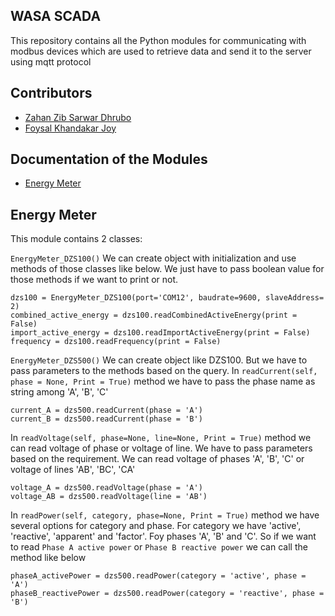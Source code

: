 WASA SCADA
----------------------------------

This repository contains all the Python modules for communicating with modbus devices which are used to retrieve data and send it to the server using mqtt protocol

## Contributors

- [Zahan Zib Sarwar Dhrubo](https://github.com/aurxine)
- [Foysal Khandakar Joy](https://github.com/fkhjoy)

## Documentation of the Modules
- [Energy Meter](#energy-meter)

## Energy Meter
This module contains 2 classes: 

```EnergyMeter_DZS100()```
We can create object with initialization and use methods of those classes like below. We just have to pass boolean value for those methods if we want to print or not.
```
dzs100 = EnergyMeter_DZS100(port='COM12', baudrate=9600, slaveAddress= 2)
combined_active_energy = dzs100.readCombinedActiveEnergy(print = False)
import_active_energy = dzs100.readImportActiveEnergy(print = False)
frequency = dzs100.readFrequency(print = False)
```
```EnergyMeter_DZS500()```
We can create object like DZS100. But we have to pass parameters to the methods based on the query. In ```readCurrent(self, phase = None, Print = True)``` method we have to pass the phase name as string among 'A', 'B', 'C'
```
current_A = dzs500.readCurrent(phase = 'A')
current_B = dzs500.readCurrent(phase = 'B')
```
In ```readVoltage(self, phase=None, line=None, Print = True)``` method we can read voltage of phase or voltage of line. We have to pass parameters based on the requirement. We can read voltage of phases 'A', 'B', 'C' or voltage of lines 'AB', 'BC', 'CA'
```
voltage_A = dzs500.readVoltage(phase = 'A')
voltage_AB = dzs500.readVoltage(line = 'AB')
```
In ```readPower(self, category, phase=None, Print = True)``` method we have several options for category and phase. For category we have 'active', 'reactive', 'apparent' and 'factor'. Foy phases 'A', 'B' and 'C'.
So if we want to read ```Phase A active power``` or ```Phase B reactive power``` we can call the method like below
```
phaseA_activePower = dzs500.readPower(category = 'active', phase = 'A')
phaseB_reactivePower = dzs500.readPower(category = 'reactive', phase = 'B')
```



